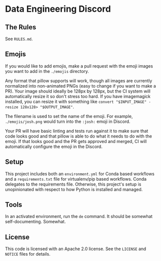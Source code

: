 # Data Engineering Discord

## The Rules

See `RULES.md`.

## Emojis

If you would like to add emojis, make a pull request with the emoji images you
want to add in the `./emojis` directory.

Any format that pillow supports will work, though all images are currently
normalized into non-animated PNGs (easy to change if you want to make a PR).
Your image should ideally be 128px by 128px, but the CI system will
automatically resize it so don't stress too hard. If you have imagemagick
installed, you can resize it with something like
`convert "$INPUT_IMAGE" -resize 128x128> "$OUTPUT_IMAGE"`.

The filename is used to set the name of the emoji. For example,
`./emojis/josh.png` would turn into the `:josh:` emoji in Discord.

Your PR will have basic linting and tests run against it to make sure that code
looks good and that pillow is able to do what it needs to do with the emoji. If
that looks good and the PR gets approved and merged, CI will automatically
configure the emoji in the Discord.

## Setup

This project includes both an `environment.yml` for Conda based workflows and a
`requirements.txt` file for virtualenv/pip based workflows. Conda delegates to
the requirements file. Otherwise, this project's setup is unopinionated with
respect to how Python is installed and managed.

## Tools

In an activated environment, run the `de` command. It should be somewhat
self-documenting. Somewhat.

## License

This code is licensed with an Apache 2.0 license. See the `LICENSE` and `NOTICE`
files for details.
